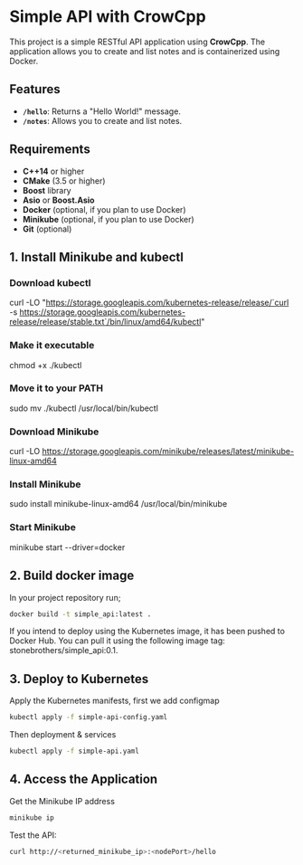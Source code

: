 # Simple API with CrowCpp

This project is a simple RESTful API application using **CrowCpp**. The application allows you to create and list notes and is containerized using Docker.

## Features

- **`/hello`**: Returns a "Hello World!" message.
- **`/notes`**: Allows you to create and list notes.

## Requirements

- **C++14** or higher
- **CMake** (3.5 or higher)
- **Boost** library
- **Asio** or **Boost.Asio**
- **Docker** (optional, if you plan to use Docker)
- **Minikube** (optional, if you plan to use Docker)
- **Git** (optional)
  
## 1. Install Minikube and kubectl

### Download kubectl
curl -LO "https://storage.googleapis.com/kubernetes-release/release/`curl -s https://storage.googleapis.com/kubernetes-release/release/stable.txt`/bin/linux/amd64/kubectl"

### Make it executable
chmod +x ./kubectl

### Move it to your PATH
sudo mv ./kubectl /usr/local/bin/kubectl

### Download Minikube
curl -LO https://storage.googleapis.com/minikube/releases/latest/minikube-linux-amd64

### Install Minikube
sudo install minikube-linux-amd64 /usr/local/bin/minikube

### Start Minikube
minikube start --driver=docker

## 2. Build docker image
In your project repository run;
```bash
docker build -t simple_api:latest .
```
If you intend to deploy using the Kubernetes image, it has been pushed to Docker Hub. You can pull it using the following image tag: stonebrothers/simple_api:0.1.

## 3. Deploy to Kubernetes
Apply the Kubernetes manifests, first we add configmap
```bash
kubectl apply -f simple-api-config.yaml
```
Then deployment & services
```bash
kubectl apply -f simple-api.yaml
```
## 4. Access the Application
Get the Minikube IP address
```bash 
minikube ip
```
Test the API:
```bash 
curl http://<returned_minikube_ip>:<nodePort>/hello

```
